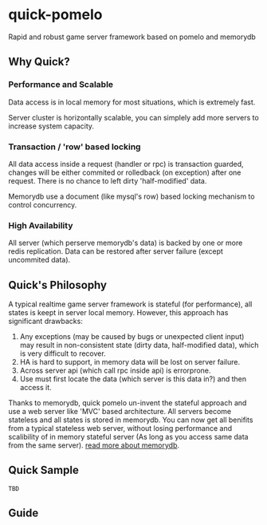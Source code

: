 # quick-pomelo
Rapid and robust game server framework based on pomelo and memorydb

## Why Quick?

### Performance and Scalable

Data access is in local memory for most situations, which is extremely fast.

Server cluster is horizontally scalable, you can simplely add more servers to increase system capacity.

### Transaction / 'row' based locking

All data access inside a request (handler or rpc) is transaction guarded,
changes will be either commited or rolledback (on exception) after one request. There is no chance to left dirty 'half-modified' data.

Memorydb use a document (like mysql's row) based locking mechanism to control concurrency.

### High Availability

All server (which perserve memorydb's data) is backed by one or more redis replication. Data can be restored after server failure (except uncommited data).

## Quick's Philosophy

A typical realtime game server framework is stateful (for performance), all states is keept in server local memory. However, this approach has significant drawbacks:

1. Any exceptions (may be caused by bugs or unexpected client input) may result in non-consistent state (dirty data, half-modified data), which is very difficult to recover.
2. HA is hard to support, in memory data will be lost on server failure.
3. Across server api (which call rpc inside api) is errorprone.
4. Use must first locate the data (which server is this data in?) and then access it.

Thanks to memorydb, quick pomelo un-invent the stateful approach and use a web server like 'MVC' based architecture. All servers become stateless and all states is stored in memorydb. You can now get all benifits from a typical stateless web server, without losing performance and scalibility of in memory stateful server (As long as you access same data from the same server). [read more about memorydb](https://github.com/rain1017/memorydb).

## Quick Sample

```
TBD
```

## Guide

